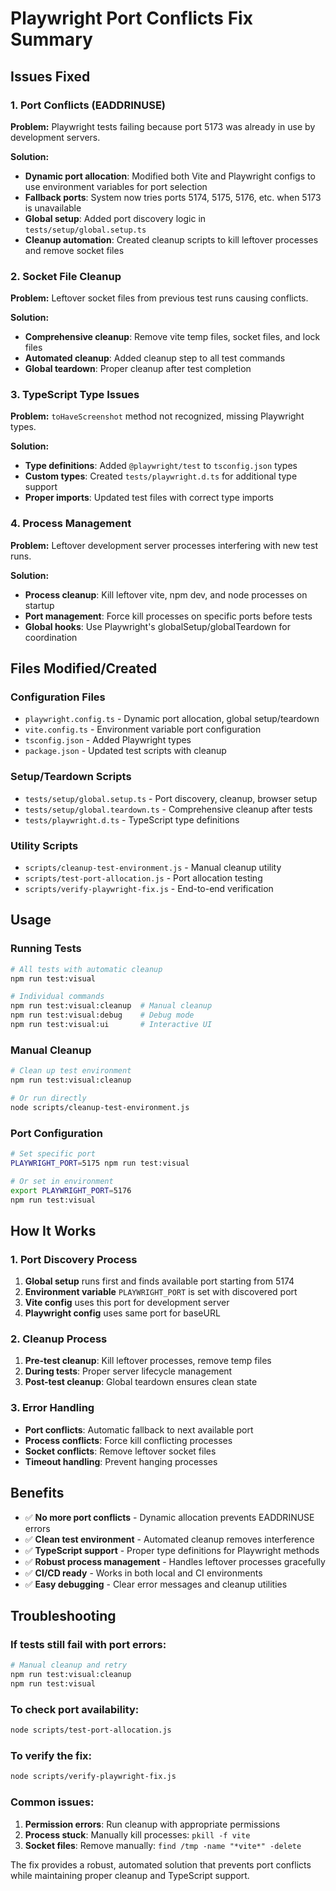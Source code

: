 # Playwright Port Conflicts Fix Summary

## Issues Fixed

### 1. Port Conflicts (EADDRINUSE)
**Problem:** Playwright tests failing because port 5173 was already in use by development servers.

**Solution:**
- **Dynamic port allocation**: Modified both Vite and Playwright configs to use environment variables for port selection
- **Fallback ports**: System now tries ports 5174, 5175, 5176, etc. when 5173 is unavailable  
- **Global setup**: Added port discovery logic in `tests/setup/global.setup.ts`
- **Cleanup automation**: Created cleanup scripts to kill leftover processes and remove socket files

### 2. Socket File Cleanup
**Problem:** Leftover socket files from previous test runs causing conflicts.

**Solution:**
- **Comprehensive cleanup**: Remove vite temp files, socket files, and lock files
- **Automated cleanup**: Added cleanup step to all test commands
- **Global teardown**: Proper cleanup after test completion

### 3. TypeScript Type Issues  
**Problem:** `toHaveScreenshot` method not recognized, missing Playwright types.

**Solution:**
- **Type definitions**: Added `@playwright/test` to `tsconfig.json` types
- **Custom types**: Created `tests/playwright.d.ts` for additional type support
- **Proper imports**: Updated test files with correct type imports

### 4. Process Management
**Problem:** Leftover development server processes interfering with new test runs.

**Solution:**
- **Process cleanup**: Kill leftover vite, npm dev, and node processes on startup
- **Port management**: Force kill processes on specific ports before tests
- **Global hooks**: Use Playwright's globalSetup/globalTeardown for coordination

## Files Modified/Created

### Configuration Files
- `playwright.config.ts` - Dynamic port allocation, global setup/teardown
- `vite.config.ts` - Environment variable port configuration  
- `tsconfig.json` - Added Playwright types
- `package.json` - Updated test scripts with cleanup

### Setup/Teardown Scripts
- `tests/setup/global.setup.ts` - Port discovery, cleanup, browser setup
- `tests/setup/global.teardown.ts` - Comprehensive cleanup after tests
- `tests/playwright.d.ts` - TypeScript type definitions

### Utility Scripts
- `scripts/cleanup-test-environment.js` - Manual cleanup utility
- `scripts/test-port-allocation.js` - Port allocation testing
- `scripts/verify-playwright-fix.js` - End-to-end verification

## Usage

### Running Tests
```bash
# All tests with automatic cleanup
npm run test:visual

# Individual commands
npm run test:visual:cleanup  # Manual cleanup
npm run test:visual:debug    # Debug mode
npm run test:visual:ui       # Interactive UI
```

### Manual Cleanup
```bash
# Clean up test environment
npm run test:visual:cleanup

# Or run directly
node scripts/cleanup-test-environment.js
```

### Port Configuration
```bash
# Set specific port
PLAYWRIGHT_PORT=5175 npm run test:visual

# Or set in environment
export PLAYWRIGHT_PORT=5176
npm run test:visual
```

## How It Works

### 1. Port Discovery Process
1. **Global setup** runs first and finds available port starting from 5174
2. **Environment variable** `PLAYWRIGHT_PORT` is set with discovered port
3. **Vite config** uses this port for development server  
4. **Playwright config** uses same port for baseURL

### 2. Cleanup Process
1. **Pre-test cleanup**: Kill leftover processes, remove temp files
2. **During tests**: Proper server lifecycle management
3. **Post-test cleanup**: Global teardown ensures clean state

### 3. Error Handling
- **Port conflicts**: Automatic fallback to next available port
- **Process conflicts**: Force kill conflicting processes
- **Socket conflicts**: Remove leftover socket files
- **Timeout handling**: Prevent hanging processes

## Benefits

- ✅ **No more port conflicts** - Dynamic allocation prevents EADDRINUSE errors
- ✅ **Clean test environment** - Automated cleanup removes interference  
- ✅ **TypeScript support** - Proper type definitions for Playwright methods
- ✅ **Robust process management** - Handles leftover processes gracefully
- ✅ **CI/CD ready** - Works in both local and CI environments
- ✅ **Easy debugging** - Clear error messages and cleanup utilities

## Troubleshooting

### If tests still fail with port errors:
```bash
# Manual cleanup and retry
npm run test:visual:cleanup
npm run test:visual
```

### To check port availability:
```bash
node scripts/test-port-allocation.js
```

### To verify the fix:
```bash
node scripts/verify-playwright-fix.js
```

### Common issues:
1. **Permission errors**: Run cleanup with appropriate permissions
2. **Process stuck**: Manually kill processes: `pkill -f vite`
3. **Socket files**: Remove manually: `find /tmp -name "*vite*" -delete`

The fix provides a robust, automated solution that prevents port conflicts while maintaining proper cleanup and TypeScript support.